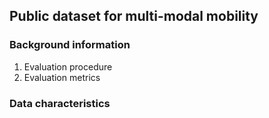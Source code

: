 ## Public dataset for multi-modal mobility

### Background information
1. Evaluation procedure
1. Evaluation metrics

### Data characteristics
